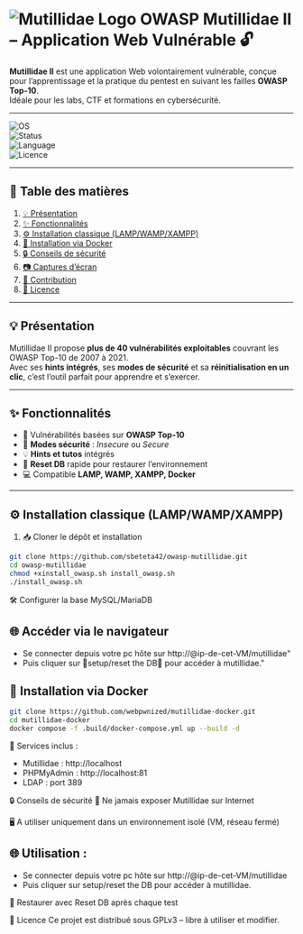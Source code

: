 # ![Mutillidae Logo](https://owasp.org/assets/images/logo.png) OWASP Mutillidae II – Application Web Vulnérable 🔓

**Mutillidae II** est une application Web volontairement vulnérable, conçue pour l’apprentissage et la pratique du pentest en suivant les failles **OWASP Top-10**.  
Idéale pour les labs, CTF et formations en cybersécurité.

---

![OS](https://img.shields.io/badge/OS-Linux%20|%20Windows-blue)  
![Status](https://img.shields.io/badge/Status-Lab%20Ready-success)  
![Language](https://img.shields.io/badge/Language-PHP%20%7C%20JavaScript-lightgrey)  
![Licence](https://img.shields.io/badge/License-GPLv3-orange)

---

## 📑 Table des matières
1. [💡 Présentation](#-présentation)  
2. [✨ Fonctionnalités](#-fonctionnalités)  
3. [⚙️ Installation classique (LAMP/WAMP/XAMPP)](#️-installation-classique-lampwampxampp)  
4. [🐳 Installation via Docker](#-installation-via-docker)  
5. [🔒 Conseils de sécurité](#-conseils-de-sécurité)  
6. [📷 Captures d’écran](#-captures-décran)  
7. [🤝 Contribution](#-contribution)  
8. [📜 Licence](#-licence)  

---

## 💡 Présentation
Mutillidae II propose **plus de 40 vulnérabilités exploitables** couvrant les OWASP Top-10 de 2007 à 2021.  
Avec ses **hints intégrés**, ses **modes de sécurité** et sa **réinitialisation en un clic**, c’est l’outil parfait pour apprendre et s’exercer.

---

## ✨ Fonctionnalités
- 📌 Vulnérabilités basées sur **OWASP Top-10**  
- 🔄 **Modes sécurité** : *Insecure* ou *Secure*  
- 💡 **Hints et tutos** intégrés  
- 🔁 **Reset DB** rapide pour restaurer l’environnement  
- 💻 Compatible **LAMP, WAMP, XAMPP, Docker**

---

## ⚙️ Installation classique (LAMP/WAMP/XAMPP)
1. 📥 Cloner le dépôt et installation  
```bash
git clone https://github.com/sbeteta42/owasp-mutillidae.git
cd owasp-mutillidae
chmod +xinstall_owasp.sh install_owasp.sh
./install_owasp.sh
```
🛠 Configurer la base MySQL/MariaDB

## 🌐 Accéder via le navigateur
- Se connecter depuis votre pc hôte sur http://@ip-de-cet-VM/mutillidae" 
- Puis cliquer sur 🔄setup/reset the DB🔄 pour accéder à mutillidae."

## 🐳 Installation via Docker
```bash
git clone https://github.com/webpwnized/mutillidae-docker.git
cd mutillidae-docker
docker compose -f .build/docker-compose.yml up --build -d
```
📍 Services inclus :
- Mutillidae : http://localhost
- PHPMyAdmin : http://localhost:81
- LDAP : port 389

🔒 Conseils de sécurité
🚫 Ne jamais exposer Mutillidae sur Internet

🖥 A utiliser uniquement dans un environnement isolé (VM, réseau fermé)

## 🌐 Utilisation : 
- Se connecter depuis votre pc hôte sur http://@ip-de-cet-VM/mutillidae 
- Puis cliquer sur setup/reset the DB pour accéder à mutillidae.

🔄 Restaurer avec Reset DB après chaque test

📜 Licence
Ce projet est distribué sous GPLv3 – libre à utiliser et modifier.
